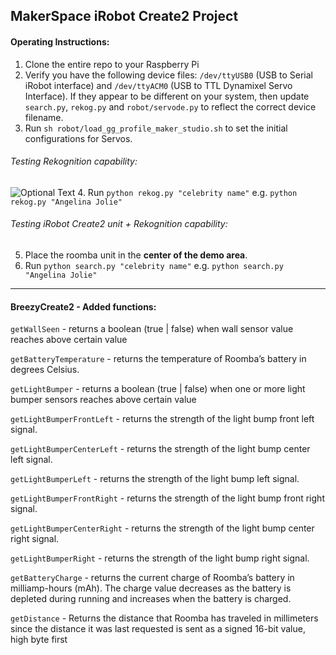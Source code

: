 
## MakerSpace iRobot Create2 Project

#### Operating Instructions:

1. Clone the entire repo to your Raspberry Pi
2. Verify you have the following device files: `/dev/ttyUSB0` (USB to Serial iRobot interface) and `/dev/ttyACM0` (USB to TTL Dynamixel Servo Interface). If they appear to be different on your system, then update `search.py`, `rekog.py` and `robot/servode.py` to reflect the correct device filename.
3. Run `sh robot/load_gg_profile_maker_studio.sh` to set the initial configurations for Servos.

###### Testing Rekognition capability:
![Optional Text](../master/image_taking.jpg)
4. Run `python rekog.py "celebrity name"` e.g. `python rekog.py "Angelina Jolie"`

###### Testing iRobot Create2 unit + Rekognition capability:

5. Place the roomba unit in the **center of the demo area**.
6. Run `python search.py "celebrity name"` e.g. `python search.py "Angelina Jolie"`

---

#### BreezyCreate2 - Added functions:

`getWallSeen` - returns a boolean (true | false) when wall sensor value reaches above certain value

`getBatteryTemperature` - returns the temperature of Roomba’s battery in degrees Celsius.   

`getLightBumper` - returns a boolean (true | false) when one or more light bumper sensors reaches above certain value

`getLightBumperFrontLeft` - returns the strength of the light bump front left signal.

`getLightBumperCenterLeft` - returns the strength of the light bump center left signal.

`getLightBumperLeft` - returns the strength of the light bump left signal.

`getLightBumperFrontRight` - returns the strength of the light bump front right signal.

`getLightBumperCenterRight` - returns the strength of the light bump center right signal.

`getLightBumperRight` - returns the strength of the light bump right signal.

`getBatteryCharge` - returns the current charge of Roomba’s battery in milliamp-hours (mAh). The charge value decreases as the battery is depleted during running and increases when the battery is charged.

`getDistance` - Returns the distance that Roomba has traveled in millimeters since the distance it was last requested is sent as a signed 16-bit value, high byte first
